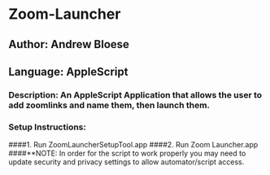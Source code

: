 # Zoom-Launcher
## Author: Andrew Bloese
## Language: AppleScript
### Description: An AppleScript Application that allows the user to add zoomlinks and name them, then launch them. 
### Setup Instructions: 
####1. Run ZoomLauncherSetupTool.app
####2. Run Zoom Launcher.app
####**NOTE: In order for the script to work properly you may need to update security and privacy settings to allow automator/script access. 
